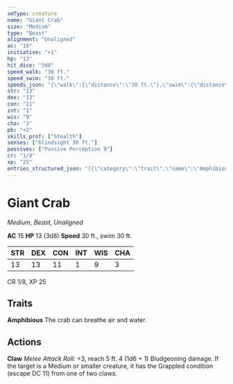 ```yaml
---
smType: creature
name: "Giant Crab"
size: "Medium"
type: "Beast"
alignment: "Unaligned"
ac: "15"
initiative: "+1"
hp: "13"
hit_dice: "3d8"
speed_walk: "30 ft."
speed_swim: "30 ft."
speeds_json: "{\"walk\":{\"distance\":\"30 ft.\"},\"swim\":{\"distance\":\"30 ft.\"}}"
str: "13"
dex: "13"
con: "11"
int: "1"
wis: "9"
cha: "3"
pb: "+2"
skills_prof: ["Stealth"]
senses: ["blindsight 30 ft."]
passives: ["Passive Perception 9"]
cr: "1/8"
xp: "25"
entries_structured_json: "[{\"category\":\"trait\",\"name\":\"Amphibious\",\"text\":\"The crab can breathe air and water.\"},{\"category\":\"action\",\"name\":\"Claw\",\"text\":\"*Melee Attack Roll:* +3, reach 5 ft. 4 (1d6 + 1) Bludgeoning damage. If the target is a Medium or smaller creature, it has the Grappled condition (escape DC 11) from one of two claws.\",\"kind\":\"Melee Attack Roll\",\"to_hit\":\"+3\",\"range\":\"5 ft\",\"damage\":\"4 (1d6 + 1) Bludgeoning\"}]"
---
```


# Giant Crab
*Medium, Beast, Unaligned*

**AC** 15
**HP** 13 (3d8)
**Speed** 30 ft., swim 30 ft.

| STR | DEX | CON | INT | WIS | CHA |
| --- | --- | --- | --- | --- | --- |
| 13 | 13 | 11 | 1 | 9 | 3 |

CR 1/8, XP 25

## Traits

**Amphibious**
The crab can breathe air and water.

## Actions

**Claw**
*Melee Attack Roll:* +3, reach 5 ft. 4 (1d6 + 1) Bludgeoning damage. If the target is a Medium or smaller creature, it has the Grappled condition (escape DC 11) from one of two claws.
